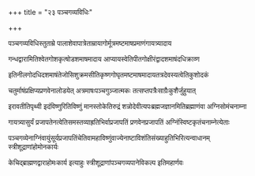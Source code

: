 +++
title = "२३ पञ्चगव्यविधिः"

+++

पञ्चगव्यविधिस्तुताम्रे पालाशेवापात्रेताम्रायागोर्मूत्रमष्टमाषप्रमाणंगायत्र्यादाय

गन्धद्वारामितिश्वेतगोशकृत्षोडशमाषमादाय आप्यायस्वेतिपीतगोक्षीरंद्वादशमाषंदधिक्राव्ण

इतिनीलगोदधिदशमाषंतेजोसिशुक्रमसीतिकृष्णगोघृतमष्टमाषमादायतत्रदेवस्यत्वेतिकुशोदकं

चतुर्माषंप्रक्षिप्यप्रणवेनालोडयेत् अत्रमाषःपञ्चगुञ्जात्मकः तत्सप्तपत्रैःसाग्रैःकुशैर्जुहुयात्

इरावतीतिपृथ्वी इदंविष्णुरितिविष्णुं मानस्तोकेतिरुद्रं शन्नोदेवीत्यपःब्रह्मजज्ञानमितिब्रह्माणंवा अग्निसोमंचनाम्ना

गायत्र्यासुर्यं प्रजापतेनत्वेतिसमस्तव्याह्रतिभिर्वाप्रजापतिं प्रणवेनप्रजापतिं अग्निंस्विष्टकृतंचनाम्नेत्येताः

पञ्चगव्येनाग्निंवायुंसूर्यप्रजापतिंचेतिवामहाविष्णुंवाज्येनाष्टाविशंतिसंख्याहुतिभिरित्यन्वाधानम् स्त्रीशूद्राणांहोमोनकार्यः

केचिद्ब्राह्मणद्वाराहोमःकार्य इत्याहुः स्त्रीशूद्राणांपञ्चगव्यपानेविकल्प इतिमहार्णवः
